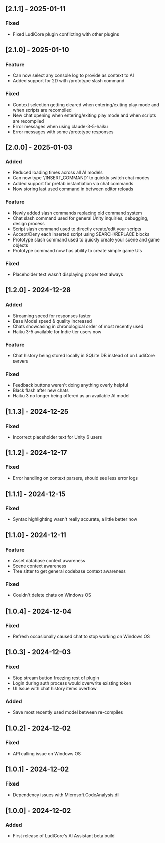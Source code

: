 ## [2.1.1] - 2025-01-11

### Fixed

- Fixed LudiCore plugin conflicting with other plugins

## [2.1.0] - 2025-01-10

### Feature

- Can now select any console log to provide as context to AI
- Added support for 2D with /prototype slash command

### Fixed

- Context selection getting cleared when entering/exiting play mode and when scripts are recompiled
- New chat opening when entering/exiting play mode and when scripts are recompiled
- Error messages when using claude-3-5-haiku
- Error messages with some /prototype responses

## [2.0.0] - 2025-01-03

### Added

- Reduced loading times across all AI models
- Can now type '/INSERT_COMMAND' to quickly switch chat modes
- Added support for prefab instantiation via chat commands
- Now storing last used command in between editor reloads

### Feature

- Newly added slash commands replacing old command system
- Chat slash command used for general Unity inquiries, debugging, design process
- Script slash command used to directly create/edit your scripts
- Accept/Deny each inserted script using SEARCH/REPLACE blocks
- Prototype slash command used to quickly create your scene and game objects
- Prototype command now has ability to create simple game UIs

### Fixed

- Placeholder text wasn't displaying proper text always

## [1.2.0] - 2024-12-28

### Added

- Streaming speed for responses faster
- Base Model speed & quality increased
- Chats showcasing in chronological order of most recently used
- Haiku 3-5 available for Indie tier users now

### Feature

- Chat history being stored locally in SQLite DB instead of on LudiCore servers

### Fixed

- Feedback buttons weren't doing anything overly helpful
- Black flash after new chats
- Haiku 3 no longer being offered as an available AI model

## [1.1.3] - 2024-12-25

### Fixed

- Incorrect placeholder text for Unity 6 users

## [1.1.2] - 2024-12-17

### Fixed

- Error handling on context parsers, should see less error logs

## [1.1.1] - 2024-12-15

### Fixed

- Syntax highlighting wasn't really accurate, a little better now

## [1.1.0] - 2024-12-11

### Feature

- Asset database context awareness
- Scene context awareness
- Tree sitter to get general codebase context awareness

### Fixed

- Couldn't delete chats on Windows OS

## [1.0.4] - 2024-12-04

### Fixed

- Refresh occasionally caused chat to stop working on Windows OS

## [1.0.3] - 2024-12-03

### Fixed

- Stop stream button freezing rest of plugin
- Login during auth process would overwrite existing token
- UI Issue with chat history items overflow

### Added

- Save most recently used model between re-compiles

## [1.0.2] - 2024-12-02

### Fixed

- API calling issue on Windows OS

## [1.0.1] - 2024-12-02

### Fixed

- Dependency issues with Microsoft.CodeAnalysis.dll

## [1.0.0] - 2024-12-02

### Added

- First release of LudiCore's AI Assistant beta build
